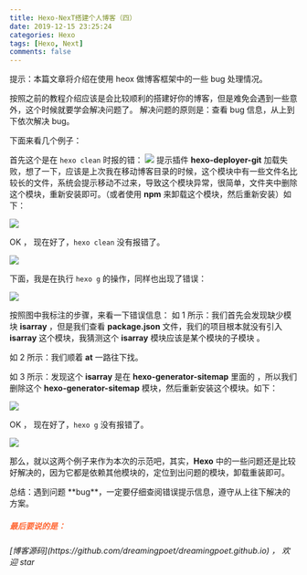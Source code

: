 ```yaml
---
title: Hexo-NexT搭建个人博客（四）
date: 2019-12-15 23:25:24
categories: Hexo
tags: [Hexo, Next]
comments: false
---
```

<p id="div-border-left-blue">提示：本篇文章将介绍在使用 heox 做博客框架中的一些 bug 处理情况。</p>

按照之前的教程介绍应该是会比较顺利的搭建好你的博客，但是难免会遇到一些意外，这个时候就要学会解决问题了。
解决问题的原则是：查看 bug 信息，从上到下依次解决 bug。

下面来看几个例子：

<!-- more -->
首先这个是在 `hexo clean` 时报的错：
![](/images/hexo-next-four-error1.png)
提示插件 **hexo-deployer-git** 加载失败，想了一下，应该是上次我在移动博客目录的时候，这个模块中有一些文件名比较长的文件，系统会提示移动不过来，导致这个模块异常，很简单，文件夹中删除这个模块，重新安装即可。（或者使用 **npm** 来卸载这个模块，然后重新安装）如下：

![](/images/hexo-next-four-solution1.png)

OK ， 现在好了，`hexo clean` 没有报错了。

![](/images/hexo-next-four-result1.png)

下面，我是在执行 `hexo g` 的操作，同样也出现了错误：

![](/images/hexo-next-four-error2.png)

按照图中我标注的步骤，来看一下错误信息：
如 1 所示：我们首先会发现缺少模块 **isarray** ，但是我们查看 **package.json** 文件，我们的项目根本就没有引入 **isarray** 这个模块，我猜测这个 **isarray** 模块应该是某个模块的子模块 。

如 2 所示：我们顺着 **at** 一路往下找。

如 3 所示：发现这个 **isarray** 是在 **hexo-generator-sitemap** 里面的 ，所以我们删除这个 **hexo-generator-sitemap** 模块，然后重新安装这个模块。如下：

![](/images/hexo-next-four-solution2.png)

OK ， 现在好了，`hexo g` 没有报错了。

![](/images/hexo-next-four-result2.png)

那么，就以这两个例子来作为本次的示范吧，其实，**Hexo** 中的一些问题还是比较好解决的，因为它都是依赖其他模块的，定位到出问题的模块，卸载重装即可。

<p id="div-border-top-red">总结：遇到问题 **bug**，一定要仔细查阅错误提示信息，遵守从上往下解决的方案。</p>

<h5 style="color:#f63;"><i>最后要说的是：</i></h5>
<p id="div-border-top-green"><i>[博客源码](https://github.com/dreamingpoet/dreamingpoet.github.io) ， 欢迎 star
</i></p>